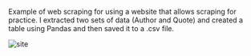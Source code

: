 Example of web scraping for using a website that allows scraping for practice.
I extracted two sets of data (Author and Quote) and created a table using Pandas and then saved it to a .csv file.

<img src="https://i.ibb.co/zPvx8vJ/site.jpg" alt="site" border="0">
